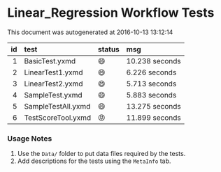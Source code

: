 # Linear_Regression Workflow Tests

This document was autogenerated at 2016-10-13 13:12:14


| id|test               |status  |msg            |
|--:|:------------------|:-------|:--------------|
|  1|BasicTest.yxmd     |:smile: |10.238 seconds |
|  2|LinearTest1.yxmd   |:smile: |6.226 seconds  |
|  3|LinearTest2.yxmd   |:smile: |5.713 seconds  |
|  4|SampleTest.yxmd    |:smile: |5.883 seconds  |
|  5|SampleTestAll.yxmd |:smile: |13.275 seconds |
|  6|TestScoreTool.yxmd |:rage:  |11.899 seconds |


### Usage Notes

1. Use the `Data/` folder to put data files required by the tests.
2. Add descriptions for the tests using the `MetaInfo` tab.
